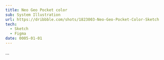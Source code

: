 ```yaml
---
title: Neo Geo Pocket color
sub: System Illustration
url: https://dribbble.com/shots/1823003-Neo-Geo-Pocket-Color-Sketch
tech:
  - Sketch
  - Figma
date: 0005-01-01
---
```


...